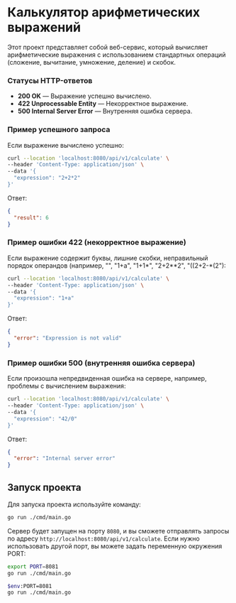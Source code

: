 # Калькулятор арифметических выражений

Этот проект представляет собой веб-сервис, который вычисляет арифметические выражения с использованием стандартных операций (сложение, вычитание, умножение, деление) и скобок.

### Статусы HTTP-ответов

- **200 OK** — Выражение успешно вычислено.
- **422 Unprocessable Entity** — Некорректное выражение.
- **500 Internal Server Error** — Внутренняя ошибка сервера.

### Пример успешного запроса

Если выражение вычислено успешно:

```bash
curl --location 'localhost:8080/api/v1/calculate' \
--header 'Content-Type: application/json' \
--data '{
  "expression": "2+2*2"
}'
```

Ответ:

```json
{
  "result": 6
}
```

### Пример ошибки 422 (некорректное выражение)

Если выражение содержит буквы, лишние скобки, неправильный порядок операндов (например, "", "1+a", "1+1*", "2+2**2", "((2+2-*(2"):

```bash
curl --location 'localhost:8080/api/v1/calculate' \
--header 'Content-Type: application/json' \
--data '{
  "expression": "1+a"
}'
```

Ответ:

```json
{
  "error": "Expression is not valid"
}
```

### Пример ошибки 500 (внутренняя ошибка сервера)

Если произошла непредвиденная ошибка на сервере, например, проблемы с вычислением выражения:

```bash
curl --location 'localhost:8080/api/v1/calculate' \
--header 'Content-Type: application/json' \
--data '{
  "expression": "42/0"
}'
```

Ответ:

```json
{
  "error": "Internal server error"
}
```

## Запуск проекта

Для запуска проекта используйте команду:
```bash
go run ./cmd/main.go
```

Сервер будет запущен на порту `8080`, и вы сможете отправлять запросы по адресу `http://localhost:8080/api/v1/calculate`. Если нужно использовать другой порт, вы можете задать переменную окружения PORT:
```bash
export PORT=8081
go run ./cmd/main.go
```

```sh
$env:PORT=8081
go run ./cmd/main.go
```